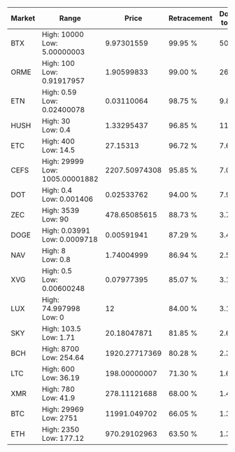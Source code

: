 | Market | Range | Price| Retracement | Doubles to 50% |
| --- | --- | --- | --- | --- |
| BTX | High: 10000<br />Low: 5.00000003 | 9.97301559 | 99.95 % | 501.60 |
| ORME | High: 100<br />Low: 0.91917957 | 1.90599833 | 99.00 % | 26.47 |
| ETN | High: 0.59<br />Low: 0.02400078 | 0.03110064 | 98.75 % | 9.87 |
| HUSH | High: 30<br />Low: 0.4 | 1.33295437 | 96.85 % | 11.40 |
| ETC | High: 400<br />Low: 14.5 | 27.15313 | 96.72 % | 7.63 |
| CEFS | High: 29999<br />Low: 1005.00001882 | 2207.50974308 | 95.85 % | 7.02 |
| DOT | High: 0.4<br />Low: 0.001406 | 0.02533762 | 94.00 % | 7.92 |
| ZEC | High: 3539<br />Low: 90 | 478.65085615 | 88.73 % | 3.79 |
| DOGE | High: 0.03991<br />Low: 0.0009718 | 0.00591941 | 87.29 % | 3.45 |
| NAV | High: 8<br />Low: 0.8 | 1.74004999 | 86.94 % | 2.53 |
| XVG | High: 0.5<br />Low: 0.00600248 | 0.07977395 | 85.07 % | 3.17 |
| LUX | High: 74.997998<br />Low: 0 | 12 | 84.00 % | 3.12 |
| SKY | High: 103.5<br />Low: 1.71 | 20.18047871 | 81.85 % | 2.61 |
| BCH | High: 8700<br />Low: 254.64 | 1920.27717369 | 80.28 % | 2.33 |
| LTC | High: 600<br />Low: 36.19 | 198.00000007 | 71.30 % | 1.61 |
| XMR | High: 780<br />Low: 41.9 | 278.11121688 | 68.00 % | 1.48 |
| BTC | High: 29969<br />Low: 2751 | 11991.049702 | 66.05 % | 1.36 |
| ETH | High: 2350<br />Low: 177.12 | 970.29102963 | 63.50 % | 1.30 |
